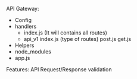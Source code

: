API Gateway:
- Config
- handlers
    - index.js (It will contains all routes)
    - api_v1
        index.js (type of routes)
        post.js
        get.js
- Helpers
- node_modules
- app.js


Features:
API Request/Response validation
